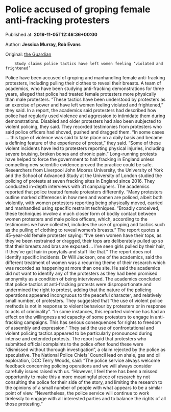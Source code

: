 
# Police accused of groping female anti-fracking protesters

Published at: **2019-11-05T12:46:36+00:00**

Author: **Jessica Murray, Rob Evans**

Original: [the Guardian](https://www.theguardian.com/environment/2019/nov/05/police-accused-of-groping-female-anti-fracking-protesters)


        Study claims police tactics have left women feeling ‘violated and frightened’
      
Police have been accused of groping and manhandling female anti-fracking protesters, including pulling their clothes to reveal their breasts.
A team of academics, who have been studying anti-fracking demonstrations for three years, alleged that police had treated female protesters more physically than male protesters.
“These tactics have been understood by protesters as an exercise of power and have left women feeling violated and frightened,” they said.
In a report, the academics said protesters had described how police had regularly used violence and aggression to intimidate them during demonstrations.
Disabled and older protesters had also been subjected to violent policing, they said. They recorded testimonies from protesters who said police officers had shoved, pushed and dragged them.
“In some cases … this type of violence was said to take place on a daily basis and became a defining feature of the experience of protest,” they said.
“Some of these violent incidents have led to protesters reporting physical injuries, including severe bruising, broken bones and chronic pain.”
Long-running protests have helped to force the government to halt fracking in England unless compelling new scientific evidence proved the practice could be safe.
Researchers from Liverpool John Moores University, the University of York and the School of Advanced Study at the University of London studied the policing of protests at seven fracking sites in England since 2016. They conducted in-depth interviews with 31 campaigners.
The academics reported that police treated female protesters differently. “Many protesters outline marked differences in how men and women are policed, albeit both violently, with women protesters reporting being physically moved, carried and manhandled using specific restraint techniques.
“Broadly conceived, these techniques involve a much closer form of bodily contact between women protesters and male police officers, which, according to the testimonies we have collected, includes the use of groping and tactics such as the pulling of clothing to reveal women’s breasts.”
The report quotes a 45-year-old female protester saying: “I’ve seen women have their tops, as they’ve been restrained or dragged, their tops are deliberately pulled up so that their breasts and bras are exposed … I’ve seen girls pulled by their hair, if they’ve got hair in ponytails and stuff like that.”
The report does not identify specific incidents. Dr Will Jackson, one of the academics, said the different treatment of women was a recurring theme of their research which was recorded as happening at more than one site.
He said the academics did not want to identify any of the protesters as they had been promised anonymity as a condition of being interviewed.
The academics concluded that police tactics at anti-fracking protests were disproportionate and undermined the right to protest, adding that the nature of the policing operations appeared incongruous to the peaceful character, and relatively small number, of protesters.
They suggested that “the use of violent police methods is not in response to violent behaviour by protesters or in response to acts of criminality”.
“In some instances, this reported violence has had an effect on the willingness and capacity of some protesters to engage in anti-fracking campaigns. This has serious consequences for rights to freedom of assembly and expression.”
They said the use of confrontational and violent policing tactics appeared to be particularly pronounced during intense and extended protests.
The report said that protesters who submitted official complaints to the police often found these were “dismissed without thorough investigation”, a claim rejected by the police as speculative.
The National Police Chiefs’ Council lead on shale, gas and oil exploration, DCC Terry Woods, said: “The police service always welcome feedback concerning policing operations and we will always consider carefully issues raised with us.
“However, I feel there has been a missed opportunity to make this a more meaningful piece of research by not consulting the police for their side of the story, and limiting the research to the opinions of a small number of people with what appears to be a similar point of view.
“Nevertheless, the police service will continue to work tirelessly to engage with all interested parties and to balance the rights of all those protesting.”
